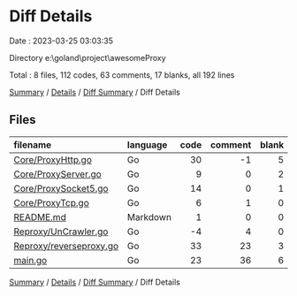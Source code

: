 # Diff Details

Date : 2023-03-25 03:03:35

Directory e:\\goland\\project\\awesomeProxy

Total : 8 files,  112 codes, 63 comments, 17 blanks, all 192 lines

[Summary](results.md) / [Details](details.md) / [Diff Summary](diff.md) / Diff Details

## Files
| filename | language | code | comment | blank | total |
| :--- | :--- | ---: | ---: | ---: | ---: |
| [Core/ProxyHttp.go](/Core/ProxyHttp.go) | Go | 30 | -1 | 5 | 34 |
| [Core/ProxyServer.go](/Core/ProxyServer.go) | Go | 9 | 0 | 2 | 11 |
| [Core/ProxySocket5.go](/Core/ProxySocket5.go) | Go | 14 | 0 | 1 | 15 |
| [Core/ProxyTcp.go](/Core/ProxyTcp.go) | Go | 6 | 1 | 0 | 7 |
| [README.md](/README.md) | Markdown | 1 | 0 | 0 | 1 |
| [Reproxy/UnCrawler.go](/Reproxy/UnCrawler.go) | Go | -4 | 4 | 0 | 0 |
| [Reproxy/reverseproxy.go](/Reproxy/reverseproxy.go) | Go | 33 | 23 | 3 | 59 |
| [main.go](/main.go) | Go | 23 | 36 | 6 | 65 |

[Summary](results.md) / [Details](details.md) / [Diff Summary](diff.md) / Diff Details